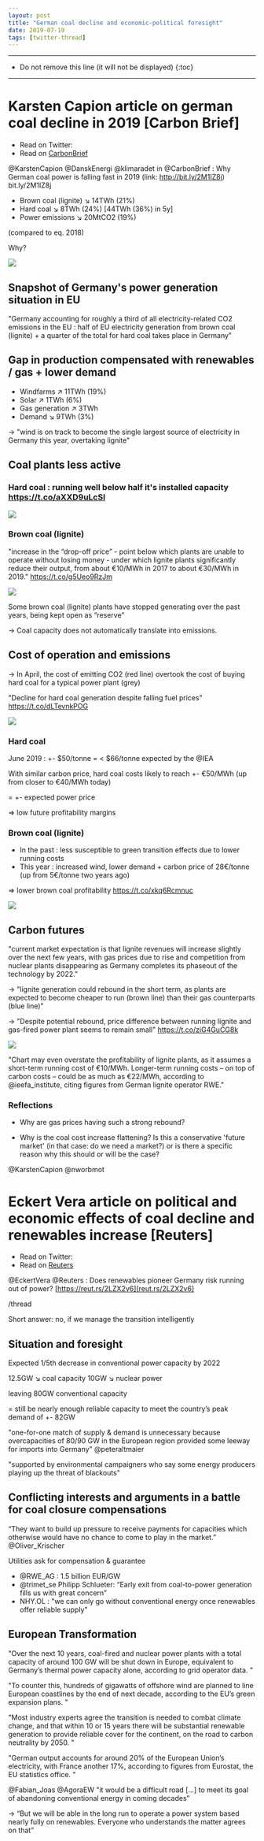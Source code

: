 ```yaml
---
layout: post
title: "German coal decline and economic-political foresight"
date: 2019-07-19
tags: [twitter-thread]
---
```


-----
* Do not remove this line (it will not be displayed)
{:toc}
-----

# Karsten Capion article on german coal decline in 2019 [Carbon Brief]

- Read on Twitter: <a href="http://bit.ly/2M3v6X1" target="_blank"><i class="fab fa-twitter-square fa-1x" title="twitter-thread"></i></a>
- Read on [CarbonBrief](http://bit.ly/2M1IZ8j)

<span class="tweet-mention">@KarstenCapion</span> <span class="tweet-mention">@DanskEnergi</span> <span class="tweet-mention">@klimaradet</span> in <span class="tweet-mention">@CarbonBrief</span> : Why German coal power is falling fast in 2019 (link: http://bit.ly/2M1IZ8j) bit.ly/2M1IZ8j

* Brown coal (lignite) ↘️ 14TWh (21%)
* Hard coal ↘️  8TWh (24%) [44TWh (36%) in 5y]
* Power emissions ↘️ 20MtCO2 (19%)

(compared to eq. 2018)

Why?

<img class='twimg' style='max-width: 100%' src='http://pbs.twimg.com/media/D_1Fj7OXoAA-BC0.jpg'/>

## Snapshot of Germany's power generation situation in EU

"Germany accounting for roughly a third of all electricity-related CO2 emissions in the EU : half of EU electricity generation from brown coal (lignite) + a quarter of the total for hard coal takes place in Germany"

## Gap in production compensated with renewables / gas + lower demand

* Windfarms ↗️ 11TWh (19%)
* Solar ↗️ 1TWh (6%)
* Gas generation ↗️ 3TWh
* Demand ↘️ 9TWh (3%)

-&gt; "wind is on track to become the single largest source of electricity in Germany this year, overtaking lignite"

## Coal plants less active

### Hard coal : running well below half it's installed capacity https://t.co/aXXD9uLcSl

<img class='twimg' style='max-width: 100%' src='http://pbs.twimg.com/media/D_1FlClXkAA4SIm.jpg'/>


### Brown coal (lignite)

"increase in the “drop-off price” - point below which plants are unable to operate without losing money - under which lignite plants significantly reduce their output, from about €10/MWh in 2017 to about €30/MWh in 2019." https://t.co/g5Ueo9RzJm

<img class='twimg' style='max-width: 100%' src='http://pbs.twimg.com/media/D_1FmQxXYAAZ1fI.jpg'/>


Some brown coal (lignite) plants have stopped generating over the past years, being kept open as “reserve”

-&gt; Coal capacity does not automatically translate into emissions.

## Cost of operation and emissions

-&gt; In April, the cost of emitting CO2 (red line) overtook the cost of buying hard coal for a typical power plant (grey)

"Decline for hard coal generation despite falling fuel prices" https://t.co/dLTevnkPOG

<img class='twimg' style='max-width: 100%' src='http://pbs.twimg.com/media/D_1FnnhWkAAXs5C.jpg'/>


### Hard coal

June 2019 : +- $50/tonne = &lt; $66/tonne expected by the <span class="tweet-mention">@IEA</span>

With similar carbon price, hard coal costs likely to reach +- €50/MWh (up from closer to €40/MWh today)

= +- expected power price

=&gt; low future profitability margins

### Brown coal (lignite)

* In the past : less susceptible to green transition effects due to lower running costs
* This year : increased wind, lower demand + carbon price of 28€/tonne (up from 5€/tonne two years ago)

=&gt; lower brown coal profitability https://t.co/xkq6Rcmnuc

<img class='twimg' style='max-width: 100%' src='http://pbs.twimg.com/media/D_1Fo2BWkAE9Z-I.jpg'/>


## Carbon futures

"current market expectation is that lignite revenues will increase slightly over the next few years, with gas prices due to rise and competition from nuclear plants disappearing as Germany completes its phaseout of the technology by 2022."

-&gt; "lignite generation could rebound in the short term, as plants are expected to become cheaper to run (brown line) than their gas counterparts (blue line)"

-&gt; "Despite potential rebound, price difference between running lignite and gas-fired power plant seems to remain small" https://t.co/ziG4GuCG8k

<img class='twimg' style='max-width: 100%' src='http://pbs.twimg.com/media/D_1Fp3HWsAAw5Xa.jpg'/>


"Chart may even overstate the profitability of lignite plants, as it assumes a short-term running cost of €10/MWh. Longer-term running costs – on top of carbon costs – could be as much as €22/MWh, according to <span class="tweet-mention">@ieefa_institute</span>, citing figures from German lignite operator RWE."

### Reflections

* Why are gas prices having such a strong rebound?

* Why is the coal cost increase flattening? Is this a conservative 'future market' (in that case: do we need a market?) or is there a specific reason why this should or will be the case?

<span class="tweet-mention">@KarstenCapion</span> <span class="tweet-mention">@nworbmot</span>

# Eckert Vera article on political and economic effects of coal decline and renewables increase [Reuters]

- Read on Twitter: <a href="http://bit.ly/2M53MI3" target="_blank"><i class="fab fa-twitter-square fa-1x" title="twitter-thread"></i></a> 
- Read on [Reuters](https://reut.rs/2LZX2v6)

<span class="tweet-mention">@EckertVera</span> <span class="tweet-mention">@Reuters</span> : Does renewables pioneer Germany risk running out of power? [https://reut.rs/2LZX2v6](reut.rs/2LZX2v6)

/thread

Short answer: no, if we manage the transition intelligently

## Situation and foresight

Expected 1/5th decrease in conventional power capacity by 2022

12.5GW ↘️ coal capacity
10GW ↘️ nuclear power 

leaving 80GW conventional capacity

= still be nearly enough reliable capacity to meet the country’s peak demand of +- 82GW

"one-for-one match of supply &amp; demand is unnecessary because overcapacities of 80/90 GW in the European region provided some leeway for imports into Germany" <span class="tweet-mention">@peteraltmaier</span>

"supported by environmental campaigners who say some energy producers playing up the threat of blackouts"

## Conflicting interests and arguments in a battle for coal closure compensations

“They want to build up pressure to receive payments for capacities which otherwise would have no chance to come to play in the market.” <span class="tweet-mention">@Oliver_Krischer</span>

Utilities ask for compensation &amp; guarantee

* <span class="tweet-mention">@RWE_AG</span> : 1.5 billion EUR/GW
* <span class="tweet-mention">@trimet_se</span> Philipp Schlueter: “Early exit from coal-to-power generation fills us with great concern”
* NHY.OL : "we can only go without conventional energy once renewables offer reliable supply"

## European Transformation

"Over the next 10 years, coal-fired and nuclear power plants with a total capacity of around 100 GW will be shut down in Europe, equivalent to Germany’s thermal power capacity alone, according to grid operator data. "

"To counter this, hundreds of gigawatts of offshore wind are planned to line European coastlines by the end of next decade, according to the EU’s green expansion plans. "

"Most industry experts agree the transition is needed to combat climate change, and that within 10 or 15 years there will be substantial renewable generation to provide reliable cover for the continent, on the road to carbon neutrality by 2050. "

"German output accounts for around 20% of the European Union’s electricity, with France another 17%, according to figures from Eurostat, the EU statistics office. "

<span class="tweet-mention">@Fabian_Joas</span> <span class="tweet-mention">@AgoraEW</span> "it would be a difficult road [...] to meet its goal of abandoning conventional energy in coming decades"

-&gt; “But we will be able in the long run to operate a power system based nearly fully on renewables. Everyone who understands the matter agrees on that”





 


